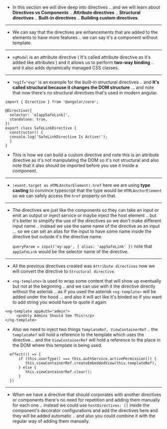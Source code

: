 
- In this section we will dive deep into directives .. and we will learn about **Directives vs Components** .. **Attribute directives** .. **Structural directives** .. **Built-in directives** .. **Building custom directives**.
****
- We can say that the directives are enhancements that are added to the elements to have more features .. we can say it's a component without template.
***
- `ngModel` is an attribute directive ( It's called attribute directive as it's added like attributes ) and it allows us to perform **two-way binding** .. and it also adds dynamically managed CSS classes.
***
- `*ngIf="exp"` is an example for the built-in structural directives .. and **It's called structural because it changes the DOM structure** ... and note that now there's no structural directives that's used in modern angular.

```TS nums
import { Directive } from '@angular/core';
 
@Directive({
  selector: 'a[appSafeLink]',
  standalone: true,
})
export class SafeLinkDirective {
  constructor() {
  console.log('SafeLinkDirective Is Active!'); 
  }
}
```

- This is how we can build a custom directive and note this is an attribute directive as it's not manipulating the DOM so it's not structural and also note that it also should be imported before you use it inside a component.
***
- `(event.target as HTMLAnchorElement).href` here we are using **type casting** to convince typescript that the type would be `HTMLAnchorElement` so we can safely access the `href` property on that. 
***
- The directives are just like the components so they can take an input or emit an output or inject service or maybe inject the host element .. but it's better to simplify the use of the directives so we don't make different input name .. instead we use the same name of the directive as an input ... so we can set an alias for the input to have some name inside the directive but outside it's the directive name.

  `queryParam = input('my-app', { alias: 'appSafeLink' })` note that `appSafeLink` would be the selector name of the directive.
***
- All the previous directives created was `Attribute directives` now we will convert the directive to `Structural directive`.

- `<ng-template>` is used to wrap some content that will show up eventually but not at the beginning .. and we can use with it the directive directly without the asterisk .. as if you used the asterisk `<ng-template>` will be added under the hood ... and also it will act like it's binded so if you want to add string you would have to quote it again.

```TS nums
<ng-template appAuth="admin">
     <p>Only Admins Should See This!</p>
</ng-template>
```

- Also we need to inject two things `TemplateRef, ViewContainerRef` .. the `templateRef` will hold a reference to the template which uses the directive .. and the `ViewContainerRef` will hold a reference to the place in the DOM where this template is being used.

```TS
  effect(() => {
      if (this.userType() === this.authService.activePermission()) {
         this.viewContainerRef.createEmbeddedView(this.templateRef);
      } else {
         this.viewContainerRef.clear();
      }
  })
```
***
- When we have a directive that should corporates with another directives or components there's no need for repetition and adding them manually for each one .. instead we could use `hostDirectives: []` inside the component's decorator configurations and add the directives here and they will be added automatic .. and also you could combine it with the regular way of adding them manually.
